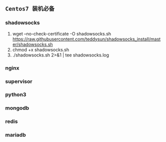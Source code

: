 ## **`Centos7 装机必备`**

### shadowsocks
1. wget –no-check-certificate -O shadowsocks.sh https://raw.githubusercontent.com/teddysun/shadowsocks_install/master/shadowsocks.sh
2. chmod +x shadowsocks.sh
3. ./shadowsocks.sh 2>&1 | tee shadowsocks.log

### nginx

### supervisor

### python3

### mongodb

### redis

### mariadb
